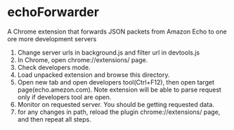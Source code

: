 # echoForwarder
A Chrome extension that forwards JSON packets from Amazon Echo to one ore more development servers

1. Change server urls in background.js and filter url in devtools.js
2. In Chrome, open chrome://extensions/ page.
2. Check developers mode.
3. Load unpacked extension and browse this directory.
4. Open new tab and open developers tool(Ctrl+F12), then open target page(echo.amezon.com).
 Note extension will be able to parse request only if developers tool are open.
5. Monitor on requested server. You should be getting requested data.
6. for any changes in path, reload the plugin chrome://extensions/ page, and then repeat all steps.
